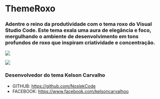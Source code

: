 # ThemeRoxo

### Adentre o reino da produtividade com o tema roxo do Visual Studio Code. Este tema exala uma aura de elegância e foco, mergulhando o ambiente de desenvolvimento em tons profundos de roxo que inspiram criatividade e concentração.

![](https://github.com/NoslekCode/VsCode_Tema_Roxo_Dark/blob/main/Captura%20de%20tela%202023-11-11%20151807.png?raw=true)

![](https://github.com/NoslekCode/VsCode_Tema_Roxo_Dark/blob/main/Captura%20de%20tela%202023-11-11%20151426.png?raw=true)

### Desenvolvedor do tema Kelson Carvalho

* GITHUB: https://github.com/NoslekCode
* FACEBOOK: https://www.facebook.com/kelsoncarvalhoo